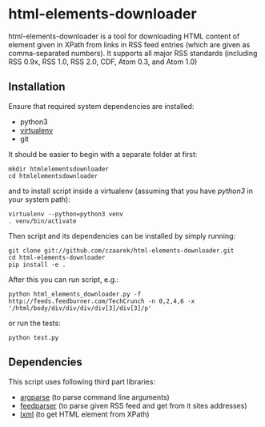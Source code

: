 html-elements-downloader
========================

html-elements-downloader is a tool for downloading HTML content of element
given in XPath from links in RSS feed entries (which are given as
comma-separated numbers). It supports all major RSS standards
(including RSS 0.9x, RSS 1.0, RSS 2.0, CDF, Atom 0.3, and Atom 1.0)


Installation
------------

Ensure that required system dependencies are installed:

* python3
* [virtualenv](http://www.virtualenv.org/en/latest/index.html)
* git

It should be easier to begin with a separate folder at first:

    mkdir htmlelementsdownloader
    cd htmlelementsdownloader

and to install script inside a virtualenv
(assuming that you have *python3* in your system path):

    virtualenv --python=python3 venv
    . venv/bin/activate

Then script and its dependencies can be installed by simply running:

    git clone git://github.com/czaarek/html-elements-downloader.git
    cd html-elements-downloader
    pip install -e .

After this you can run script, e.g.:

    python html_elements_downloader.py -f http://feeds.feedburner.com/TechCrunch -n 0,2,4,6 -x '/html/body/div/div/div/div[3]/div[3]/p'

or run the tests:

    python test.py

Dependencies
------------

This script uses following third part libraries:

* [argparse](http://code.google.com/p/argparse/) (to parse command line arguments)
* [feedparser](http://code.google.com/p/feedparser/) (to parse given RSS feed and get from it sites addresses)
* [lxml](http://lxml.de/) (to get HTML element from XPath)
